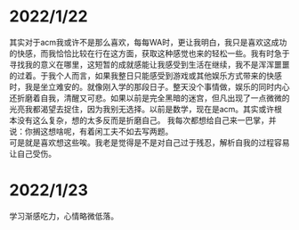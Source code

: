 # 2022/1/22
其实对于acm我或许不是那么喜欢，每每WA时，更让我明白，我只是喜欢这成功的快感，而我恰恰比较在行在这方面，获取这种感觉也来的轻松一些。我有时急于寻找我的意义在哪里，这短暂的成就感能让我感受到生活在继续，我不是浑浑噩噩的过着。于我个人而言，如果我整日只能感受到游戏或其他娱乐方式带来的快感时，我是坐立难安的。就像刚入学的那段日子。整天没个事情做，娱乐的同时内心还折磨着自我，清醒又可悲。如果以前是完全黑暗的迷宫，但凡出现了一点微微的光亮我都渴望去捉住，因为我别无选择。以前是数学，现在是acm。其实或许根本没有这么复杂，想的太多反而是折磨自己。
我每次都想给自己来一巴掌，并说：你搁这想啥呢，有着闲工夫不如去写两题。  
可是就是喜欢想这些唉。我老是觉得是不是对自己过于残忍，解析自我的过程容易让自己受伤。  
# 2022/1/23
学习渐感吃力，心情略微低落。
